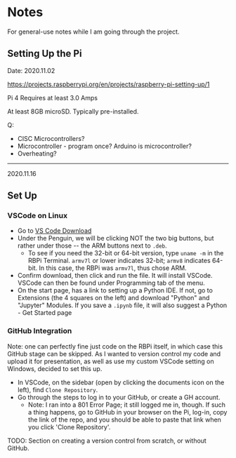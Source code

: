 # Notes

For general-use notes while I am going through the project.

## Setting Up the Pi

Date: 2020.11.02

<https://projects.raspberrypi.org/en/projects/raspberry-pi-setting-up/1>

Pi 4 Requires at least 3.0 Amps

At least 8GB microSD. Typically pre-installed.

Q:

* CISC Microcontrollers?
* Microcontroller - program once? Arduino is microcontroller?
* Overheating?

---

2020.11.16

## Set Up

### VSCode on Linux

* Go to [VS Code Download](https://code.visualstudio.com/download)
* Under the Penguin, we will be clicking NOT the two big buttons, but rather under those -- the ARM buttons next to `.deb`.
  * To see if you need the 32-bit or 64-bit version, type `uname -m` in the RBPi Terminal. `armv7l` or lower indicates 32-bit; `armv8` indicates 64-bit. In this case, the RBPi was `armv7l`, thus chose ARM.
* Confirm download, then click and run the file. It will install VSCode. VSCode can then be found under Programming tab of the menu.
* On the start page, has a link to setting up a Python IDE. If not, go to Extensions (the 4 squares on the left) and download "Python" and "Jupyter" Modules. If you save a `.ipynb` file, it will also suggest a Python - Get Started page

### GitHub Integration

Note: one can perfectly fine just code on the RBPi itself, in which case this GitHub stage can be skipped. As I wanted to version control my code and upload it for presentation, as well as use my custom VSCode setting on Windows, decided to set this up.

* In VSCode, on the sidebar (open by clicking the documents icon on the left), find `Clone Repository`.
* Go through the steps to log in to your GitHub, or create a GH account.
  * Note: I ran into a 801 Error Page; it still logged me in, though. If such a thing happens, go to GitHub in your browser on the Pi, log-in, copy the link of the repo, and you should be able to paste that link when you click 'Clone Repository'.

TODO: Section on creating a version control from scratch, or without GitHub.
